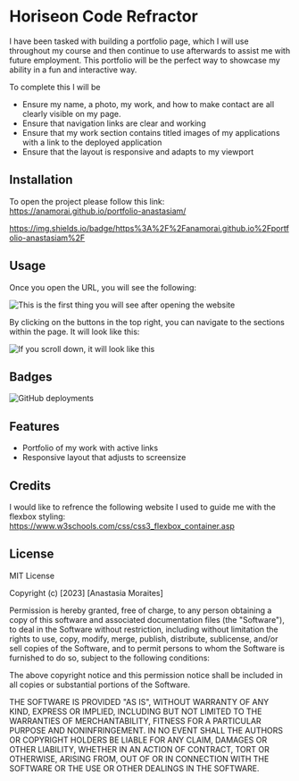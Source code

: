 # Horiseon Code Refractor

I have been tasked with building a portfolio page, which I will use throughout my course and then continue to use afterwards to assist me with future employment. This portfolio will be the perfect way to showcase my ability in a fun and interactive way.  

To complete this I will be
*  Ensure my name, a photo, my work, and how to make contact are all clearly visible on my page.
* Ensure that navigation links are clear and working
* Ensure that my work section contains titled images of my applications with a link to the deployed application
* Ensure that the layout is responsive and adapts to my viewport

## Installation

To open the project please follow this link: https://anamorai.github.io/portfolio-anastasiam/

https://img.shields.io/badge/https%3A%2F%2Fanamorai.github.io%2Fportfolio-anastasiam%2F

## Usage 

Once you open the URL, you will see the following:

![This is the first thing you will see after opening the website](/Challenge/portfolio-anastasiam/assets/images/1.png)


By clicking on the buttons in the top right, you can navigate to the sections within the page. 
It will look like this: 

![If you scroll down, it will look like this](/Challenge/portfolio-anastasiam/assets/images/2.png)


## Badges

![GitHub deployments](https://img.shields.io/github/deployments/anamorai/portfolio-anastasiam//github-pages)

## Features

- Portfolio of my work with active links
- Responsive layout that adjusts to screensize

## Credits

I would like to refrence the following website I used to guide me with the flexbox styling:
https://www.w3schools.com/css/css3_flexbox_container.asp

## License

MIT License

Copyright (c) [2023] [Anastasia Moraites]

Permission is hereby granted, free of charge, to any person obtaining a copy
of this software and associated documentation files (the "Software"), to deal
in the Software without restriction, including without limitation the rights
to use, copy, modify, merge, publish, distribute, sublicense, and/or sell
copies of the Software, and to permit persons to whom the Software is
furnished to do so, subject to the following conditions:

The above copyright notice and this permission notice shall be included in all
copies or substantial portions of the Software.

THE SOFTWARE IS PROVIDED "AS IS", WITHOUT WARRANTY OF ANY KIND, EXPRESS OR
IMPLIED, INCLUDING BUT NOT LIMITED TO THE WARRANTIES OF MERCHANTABILITY,
FITNESS FOR A PARTICULAR PURPOSE AND NONINFRINGEMENT. IN NO EVENT SHALL THE
AUTHORS OR COPYRIGHT HOLDERS BE LIABLE FOR ANY CLAIM, DAMAGES OR OTHER
LIABILITY, WHETHER IN AN ACTION OF CONTRACT, TORT OR OTHERWISE, ARISING FROM,
OUT OF OR IN CONNECTION WITH THE SOFTWARE OR THE USE OR OTHER DEALINGS IN THE
SOFTWARE.